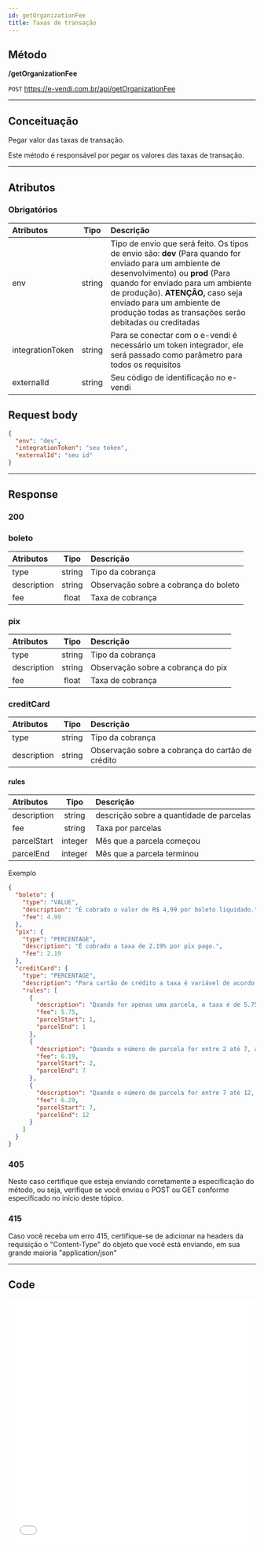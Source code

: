```yaml
---
id: getOrganizationFee
title: Taxas de transação
---
```


## Método

**/getOrganizationFee**

`POST` https://e-vendi.com.br/api/getOrganizationFee

---

## Conceituação

Pegar valor das taxas de transação.

Este método é responsável por pegar os valores das taxas de transação.

---

## Atributos

### Obrigatórios

| Atributos | Tipo | Descrição |
| :-- | :-: | :-- |
| env | string | Tipo de envio que será feito. Os tipos de envio são: **dev** (Para quando for enviado para um ambiente de desenvolvimento) ou **prod** (Para quando for enviado para um ambiente de produção). **ATENÇÃO,** caso seja enviado para um ambiente de produção todas as transações serão debitadas ou creditadas |
| integrationToken | string | Para se conectar com o e-vendi é necessário um token integrador, ele será passado como parâmetro para todos os requisitos |
| externalId | string | Seu código de identificação no e-vendi |

## Request body

```json
{
  "env": "dev",
  "integrationToken": "seu token",
  "externalId": "seu id"
}
```

---

## Response

### 200

### boleto

| Atributos   |  Tipo  | Descrição                             |
| :---------- | :----: | :------------------------------------ |
| type        | string | Tipo da cobrança                      |
| description | string | Observação sobre a cobrança do boleto |
| fee         | float  | Taxa de cobrança                      |

### pix

| Atributos   |  Tipo  | Descrição                          |
| :---------- | :----: | :--------------------------------- |
| type        | string | Tipo da cobrança                   |
| description | string | Observação sobre a cobrança do pix |
| fee         | float  | Taxa de cobrança                   |

### creditCard

| Atributos   |  Tipo  | Descrição                                        |
| :---------- | :----: | :----------------------------------------------- |
| type        | string | Tipo da cobrança                                 |
| description | string | Observação sobre a cobrança do cartão de crédito |

#### rules

| Atributos   |  Tipo   | Descrição                                |
| :---------- | :-----: | :--------------------------------------- |
| description | string  | descrição sobre a quantidade de parcelas |
| fee         | string  | Taxa por parcelas                        |
| parcelStart | integer | Mês que a parcela começou                |
| parcelEnd   | integer | Mês que a parcela terminou               |

Exemplo

```json
{
  "boleto": {
    "type": "VALUE",
    "description": "É cobrado o valor de R$ 4,99 por boleto liquidado.",
    "fee": 4.99
  },
  "pix": {
    "type": "PERCENTAGE",
    "description": "É cobrado a taxa de 2.19% por pix pago.",
    "fee": 2.19
  },
  "creditCard": {
    "type": "PERCENTAGE",
    "description": "Para cartão de crédito a taxa é variável de acordo com o número de parcelas.",
    "rules": [
      {
        "description": "Quando for apenas uma parcela, a taxa é de 5.75%",
        "fee": 5.75,
        "parcelStart": 1,
        "parcelEnd": 1
      },
      {
        "description": "Quando o número de parcela for entre 2 até 7, a taxa é de 6.19%",
        "fee": 6.19,
        "parcelStart": 2,
        "parcelEnd": 7
      },
      {
        "description": "Quando o número de parcela for entre 7 até 12, a taxa é de 6.29%",
        "fee": 6.29,
        "parcelStart": 7,
        "parcelEnd": 12
      }
    ]
  }
}
```

### 405

Neste caso certifique que esteja enviando corretamente a especificação do método, ou seja, verifique se você enviou o POST ou GET conforme especificado no início deste tópico.

### 415

Caso você receba um erro 415, certifique-se de adicionar na headers da requisição o "Content-Type" do objeto que você está enviando, em sua grande maioria "application/json"

---

## Code

<iframe src="//api.apiembed.com/?source=https://raw.githubusercontent.com/e-vendi/e-vendi-docs/main/json-examples/getOrganizationFee.json" frameborder="0" scrolling="no" width="100%" height="500px" seamless></iframe>
